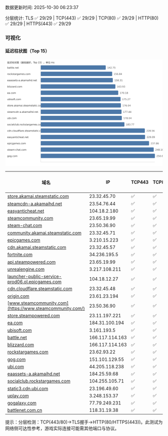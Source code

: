 数据更新时间: 2025-10-30 06:23:37

分层统计: TLS ✅ 29/29 | TCP(443) ✅ 29/29 | TCP(80) ✅ 29/29 | HTTP(80) ✅ 29/29 | HTTPS(443) ✅ 29/29

### 可视化

#### 延迟柱状图（Top 15）

![Latency Chart](latency_chart.svg)

| 域名 | IP | TCP443 | TCP80 | TLS 握手 | HTTP(80) | 状态码 | HTTPS(443) | 状态码(HTTPS) | 延迟(ms) |
|---|---|---|---|---|---|---|---|---|---|
| [store.akamai.steamstatic.com](https://store.akamai.steamstatic.com/) | 23.32.45.70 | ✅ | ✅ | ✅ | ✅ | 403 | ✅ | 403 | 176.04 |
| [steamcdn-a.akamaihd.net](https://steamcdn-a.akamaihd.net/) | 23.54.76.44 | ✅ | ✅ | ✅ | ✅ | 200 | ✅ | 200 | 177.44 |
| [easyanticheat.net](https://easyanticheat.net/) | 104.18.2.180 | ✅ | ✅ | ✅ | ✅ | 301 | ✅ | 301 | 229.09 |
| [steamcommunity.com](https://steamcommunity.com/) | 23.65.19.99 | ✅ | ✅ | ✅ | ✅ | 302 | ✅ | 200 | 281.83 |
| [steam-chat.com](https://steam-chat.com/) | 23.50.36.90 | ✅ | ✅ | ✅ | ✅ | 302 | ✅ | 404 | 248.1 |
| [community.akamai.steamstatic.com](https://community.akamai.steamstatic.com/) | 23.32.45.71 | ✅ | ✅ | ✅ | ✅ | 403 | ✅ | 403 | 287.87 |
| [epicgames.com](https://epicgames.com/) | 3.210.15.223 | ✅ | ✅ | ✅ | ✅ | 301 | ✅ | 302 | 237.86 |
| [cdn.akamai.steamstatic.com](https://cdn.akamai.steamstatic.com/) | 23.32.45.57 | ✅ | ✅ | ✅ | ✅ | 200 | ✅ | 200 | 286.03 |
| [fortnite.com](https://fortnite.com/) | 34.236.195.5 | ✅ | ✅ | ✅ | ✅ | 301 | ✅ | 301 | 266.51 |
| [api.steampowered.com](https://api.steampowered.com/) | 23.65.19.99 | ✅ | ✅ | ✅ | ✅ | 404 | ✅ | 404 | 293.58 |
| [unrealengine.com](https://unrealengine.com/) | 3.217.108.211 | ✅ | ✅ | ✅ | ✅ | 301 | ✅ | 301 | 269.94 |
| [launcher-public-service-prod06.ol.epicgames.com](https://launcher-public-service-prod06.ol.epicgames.com/) | 104.18.12.27 | ✅ | ✅ | ✅ | ✅ | 404 | ✅ | 404 | 325.01 |
| [cdn.cloudflare.steamstatic.com](https://cdn.cloudflare.steamstatic.com/) | 23.32.45.48 | ✅ | ✅ | ✅ | ✅ | 200 | ✅ | 200 | 228.56 |
| [origin.com](https://origin.com/) | 23.61.23.194 | ✅ | ✅ | ✅ | ✅ | 301 | ✅ | 301 | 298.99 |
| [www.steamcommunity.com](https://www.steamcommunity.com/) | 23.50.36.90 | ✅ | ✅ | ✅ | ✅ | 302 | ✅ | 302 | 265.95 |
| [store.steampowered.com](https://store.steampowered.com/) | 23.11.197.221 | ✅ | ✅ | ✅ | ✅ | 302 | ✅ | 200 | 421.96 |
| [ea.com](https://ea.com/) | 184.31.100.194 | ✅ | ✅ | ✅ | ✅ | 301 | ✅ | 301 | 170.18 |
| [ubisoft.com](https://ubisoft.com/) | 3.161.193.5 | ✅ | ✅ | ✅ | ✅ | 301 | ✅ | 301 | 175.27 |
| [battle.net](https://battle.net/) | 166.117.114.163 | ✅ | ✅ | ✅ | ✅ | 301 | ✅ | 301 | 142.75 |
| [blizzard.com](https://blizzard.com/) | 166.117.114.163 | ✅ | ✅ | ✅ | ✅ | 302 | ✅ | 302 | 163.93 |
| [rockstargames.com](https://rockstargames.com/) | 23.62.93.22 | ✅ | ✅ | ✅ | ✅ | 301 | ✅ | 301 | 156.84 |
| [gog.com](https://gog.com/) | 151.101.129.55 | ✅ | ✅ | ✅ | ✅ | 301 | ✅ | 301 | 250.65 |
| [ubi.com](https://ubi.com/) | 44.205.118.238 | ✅ | ✅ | ✅ | ✅ | 301 | ✅ | 301 | 178.04 |
| [eaassets-a.akamaihd.net](https://eaassets-a.akamaihd.net/) | 184.25.59.68 | ✅ | ✅ | ✅ | ✅ | 404 | ✅ | 404 | 158.31 |
| [socialclub.rockstargames.com](https://socialclub.rockstargames.com/) | 104.255.105.71 | ✅ | ✅ | ✅ | ✅ | 301 | ✅ | 307 | 183.77 |
| [static3.cdn.ubi.com](https://static3.cdn.ubi.com/) | 23.196.49.60 | ✅ | ✅ | ✅ | ✅ | 401 | ✅ | 401 | 254.87 |
| [uplay.com](https://uplay.com/) | 3.248.153.37 | ✅ | ✅ | ✅ | ✅ | 301 | ✅ | 301 | 449.64 |
| [gogalaxy.com](https://gogalaxy.com/) | 77.79.249.231 | ✅ | ✅ | ✅ | ✅ | 301 | ✅ | 301 | 514.67 |
| [battlenet.com.cn](https://battlenet.com.cn/) | 118.31.19.38 | ✅ | ✅ | ✅ | ✅ | 308 | ✅ | 302 | 1008.34 |

提示：分层检测：TCP(443/80)→TLS握手→HTTP(80/HTTPS(443))。此测试为网络侧可达性参考，游戏实际连接可能需其他端口与协议。